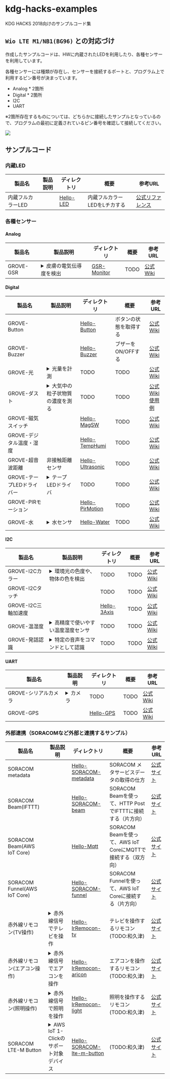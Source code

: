 # kdg-hacks-examples
KDG HACKS 2018向けのサンプルコード集

## `Wio LTE M1/NB1(BG96)` との対応づけ

作成したサンプルコードは、HWに内蔵されたLEDを利用したり、各種センサーを利用しています。

各種センサーには種類が存在し、センサーを接続するポートと、プログラム上で利用するピン番号が決まっています。

- Analog * 2箇所
- Digital * 2箇所
- I2C
- UART

※2箇所存在するものについては、どちらかに接続したサンプルとなっているので、プログラムの最初に定義されているピン番号を確認して接続してください。

![](https://github.com/kdg-hacks/kdg-hacks-examples/blob/images/hw.png)

## サンプルコード

### 内蔵LED

|製品名|製品説明|ディレクトリ|概要|参考URL|
|-----|-------|-------|----|------|
| 内蔵フルカラーLED | | [Hello-LED](Hello-LED) |内蔵フルカラーLEDをLチカする|[公式リファレンス](https://github.com/SeeedJP/Wiki/blob/master/Wio_cell_lib_for_Arduino/reference-ja.md#ledsetrgb)|

### 各種センサー

#### Analog

|製品名|製品説明|ディレクトリ|概要|参考URL|
|-----|-------|-------|----|------|
| GROVE-GSR| <details><summary>皮膚の電気伝導度を検出</summary><sub>睡眠の質のモニタリングなど、感情関連のプロジェクトを実現するのに最適です。<br>GSRは、Galvanic Skin Responseの略で、皮膚の電気伝導度を測定する方法です。<br>汗腺によって分泌される汗の量の変化などを測定すれば、うそ発見器も作成できるかもしれません。</sub></details> | [GSR-Monitor](https://github.com/kdg-hacks/kdg-hacks-examples/tree/master/GSR-Monitor) | TODO |[公式Wiki](http://wiki.seeed.cc/Grove-GSR_Sensor/)|

#### Digital

|製品名|製品説明|ディレクトリ|概要|参考URL|
|-----|-------|-------|----|------|
| GROVE-Button| | [Hello-Button](Hello-Button) |ボタンの状態を取得する|[公式Wiki](http://wiki.seeedstudio.com/Grove-Button/)|
| GROVE-Buzzer| | [Hello-Buzzer](Hello-Buzzer) |ブザーをON/OFFする|[公式Wiki](http://wiki.seeedstudio.com/Grove-Buzzer/)|
| GROVE-光| <details><summary>光量を計測</summary><sub>広範囲の光を感知し、電気信号を出力するアナログセンサモジュールです。<br>出力レンジは制御するボードのADコンバータに依存します（例えば、8 bit ADCなら0〜255を出力します）。</sub></details>| TODO | TODO|[公式Wiki](http://wiki.seeed.cc/Grove-Light_Sensor/)|
| GROVE-ダスト| <details><summary>大気中の粒子状物質の濃度を測る</summary><sub>一定時間内のLowパルスの占有時間（Lo Pulse Occupancy time:LPOタイム）により、大気中の粒子状物質の濃度を測ることができます。LPOタイムは粒子状物質の濃度に比例します。このセンサは直径1マイクロメートル以上の粒子に反応します。クリーンルーム内のホコリを検知することも可能です。</sub></details>| TODO | TODO| [公式Wiki](http://wiki.seeed.cc/Grove-Dust_Sensor/) <br>[使用例](http://www.howmuchsnow.com/arduino/airquality/grovedust/)|
| GROVE-磁気スイッチ| | [Hello-MagSW](https://github.com/kdg-hacks/kdg-hacks-examples/tree/master/Hello-MagSW) | TODO| [公式Wiki](http://wiki.seeed.cc/Grove-Magnetic_Switch/)|
| GROVE-デジタル温度・湿度| | [Hello-TempHumi](https://github.com/kdg-hacks/kdg-hacks-examples/tree/master/Hello-TempHumi) | TODO| [公式Wiki](http://wiki.seeed.cc/Grove-TemperatureAndHumidity_Sensor/)|
| GROVE-超音波距離| 非接触距離センサ | [Hello-Ultrasonic](https://github.com/kdg-hacks/kdg-hacks-examples/tree/master/Hello-Ultrasonic) | TODO| [公式Wiki](http://wiki.seeedstudio.com/Grove-Ultrasonic_Ranger/)|
| GROVE-テープLEDドライバー| <details><summary>テープLEDドライバ</summary><sub>・カスケード接続可能<br>・テープLEDは5m以下を推奨<br>・PWM出力<br>・256段階の輝度レベル</sub></details>| TODO | TODO| [公式Wiki](http://wiki.seeedstudio.com/Grove-LED_Strip_Driver/)|
| GROVE-PIRモーション| | [Hello-PirMotion](https://github.com/kdg-hacks/kdg-hacks-examples/tree/master/Hello-PirMotion) | TODO| [公式Wiki](http://wiki.seeed.cc/Grove-PIR_Motion_Sensor/)|
| GROVE-水| <details><summary>水センサ</summary><sub>出力ピンは1MΩ抵抗でプルアップされており、センサ端子に水滴が付くとGNDとショートして出力の電圧が下がる仕組みです。</sub></details>| [Hello-Water](https://github.com/kdg-hacks/kdg-hacks-examples/tree/master/Hello-Water) | TODO| [公式Wiki](http://wiki.seeed.cc/Grove-Water_Sensor/)|

#### I2C

|製品名|製品説明|ディレクトリ|概要|参考URL|
|-----|-------|-------|----|------|
| GROVE-I2Cカラー| <details><summary>環境光の色度や、物体の色を検出</summary><sub>TCS34725FNを搭載。<br>2行8列のフィルターされたフォトダイオードと16 bitのADコンバータを内蔵しています。<br>16個のフォトダイオードのうち4個は赤色フィルタ、4個は緑色フィルタ、4個は青色フィルタ、4個はフィルタなし（クリア）</sub></details>| TODO |TODO|[公式Wiki](http://wiki.seeed.cc/Grove-I2C_Color_Sensor/)|
| GROVE-I2Cタッチ| | TODO | TODO| [公式Wiki](http://wiki.seeedstudio.com/Grove-I2C_Touch_Sensor/)|
| GROVE-I2C三軸加速度| | [Hello-3Axis](https://github.com/kdg-hacks/kdg-hacks-examples/tree/master/Hello-3Axis) | TODO| [公式Wiki](http://wiki.seeedstudio.com/Grove-3-Axis_Digital_Accelerometer-1.5g/)|
| GROVE-温湿度| <details><summary>高精度で使いやすい温度湿度センサ</summary><sub>SHT31センサは、相対湿度の誤差±2%以内の最高精度の湿度センサです。<br>温度計としても-40度や125度といった極端な状況でも使用可能で、±0.3度の高精度を保持します。</sub></details>| TODO | TODO| [公式Wiki](http://wiki.seeedstudio.com/Grove-TempAndHumi_Sensor-SHT31/)|
| GROVE-発話認識| <details><summary>特定の音声をコマンドとして認識</summary><sub>「Start」「Stop」「Play music」など特定の音声コマンドを認識できます（全22種。[詳しくはwikiをご覧ください](http://wiki.seeed.cc/Grove-Speech_Recognizer/)）。<br>コマンドを認識すると、接続されたスピーカーから該当コマンドをリピートし、規定の値を返します。この値を通して、モーターや音楽プレーヤーなど他のデバイスを制御することが可能です。<br>ボードには、Nuvoton ISD9160（SoC）、マイク、SPIフラッシュ、1 x GROVEコネクタ、1 x スピーカコネクタを搭載。ARM Cortex-M0ベースのNuvoton ISD9160は、費用対効果の高い、強力な音声制御アプリケーション用ソリューションを提供します。内蔵マイクは無指向性なので、発話者の話している方向にかかわらず、安定した信号を記録できます。<br>高精度の認識率と非常に低い誤トリガー率を持ち、音声を使用したインタラクティブなデバイスなど、IoTアプリケーションの中でも最も興味深いものづくりの一つに貢献します。</sub></details>| TODO | TODO| [公式Wiki](http://wiki.seeed.cc/Grove-Speech_Recognizer/)|

#### UART

|製品名|製品説明|ディレクトリ|概要|参考URL|
|-----|-------|-------|----|------|
| GROVE-シリアルカメラ| <details><summary>カメラ</summary><sub>ワイドアングルレンズが付属します。<br>ワイドアングルレンズは何かをモニタリングする時などに便利。</sub></details>| TODO | TODO| [公式Wiki](http://wiki.seeedstudio.com/Grove-Serial_Camera_Kit/)|
| GROVE-GPS| | [Hello-GPS](https://github.com/kdg-hacks/kdg-hacks-examples/tree/master/Hello-GPS) | TODO| [公式Wiki](http://wiki.seeedstudio.com/Grove-GPS/)|


### 外部連携（SORACOMなど外部と連携するサンプル）

|製品名|製品説明|ディレクトリ|概要|参考URL|
|-----|-------|-------|----|------|
| SORACOM metadata| | [Hello-SORACOM-metadata](Hello-SORACOM-metadata) |SORACOM メタサービスデータの取得の仕方|[公式サイト](https://dev.soracom.io/jp/start/metadata/)|
| SORACOM Beam(IFTTT)| | [Hello-SORACOM-beam](Hello-SORACOM-beam) |SORACOM Beamを使って、HTTP PostでIFTTTに接続する（片方向）|[公式サイト](https://dev.soracom.io/jp/start/beam/)|
| SORACOM Beam(AWS IoT Core)| | [Hello-Mqtt](Hello-Mqtt) |SORACOM Beamを使って、AWS IoT CoreにMQTTで接続する（双方向）|[公式サイト](https://dev.soracom.io/jp/docs/aws_iot_guide_console/)|
| SORACOM Funnel(AWS IoT Core)| | [Hello-SORACOM-funnel](Hello-SORACOM-funnel) |SORACOM Funnelを使って、AWS IoT Coreに接続する（片方向）|[公式サイト](https://dev.soracom.io/jp/start/funnel_aws_iot/)|
| 赤外線リモコン(TV操作)| <details><summary>赤外線信号でテレビを操作</summary><sub>赤外線信号を送信して、テレビの電源ON/OFF等の制御を実施します。</sub></details> | [Hello-IrRemocon-tv](Hello-IrRemocon-tv) | テレビを操作するリモコン(TODO:和久津) |[公式サイト](https://www.au.com/auhome/device/ura01a/)|
| 赤外線リモコン(エアコン操作)| <details><summary>赤外線信号でエアコンを操作</summary><sub>赤外線信号を送信して、エアコンの冷房ON/暖房ON/OFF等の制御を実施します。</sub></details> | [Hello-IrRemocon-aricon](Hello-IrRemocon-aricon) | エアコンを操作するリモコン(TODO:和久津) |[公式サイト](https://www.au.com/auhome/device/ura01a/)|
| 赤外線リモコン(照明操作)| <details><summary>赤外線信号で照明を操作</summary><sub>赤外線信号を送信して、照明の電源ON/OFF等の制御を実施します。</sub></details> | [Hello-IrRemocon-light](Hello-IrRemocon-light) | 照明を操作するリモコン(TODO:和久津) |[公式サイト](https://www.au.com/auhome/device/ura01a/)|
| SORACOM LTE-M Button | <details><summary>AWS IoT 1-Clickのサポート対象デバイス</summary><sub>AWS IoT 1-Click のマネジメントコンソール上で設定することにより Eメールや SMSの送信などの簡単なアクションを実行できるほか、AWS Lambda と連携することでクリック時に JavaScript、Java、Python、C# などの言語で記述した独自のビジネスロジックの実行が可能です。</sub></details> | [Hello-SORACOM-lte-m-button](Hello-SORACOM-lte-m-button) | (TODO:和久津) |[公式サイト](https://soracom.jp/products/gadgets/aws_button/)|

